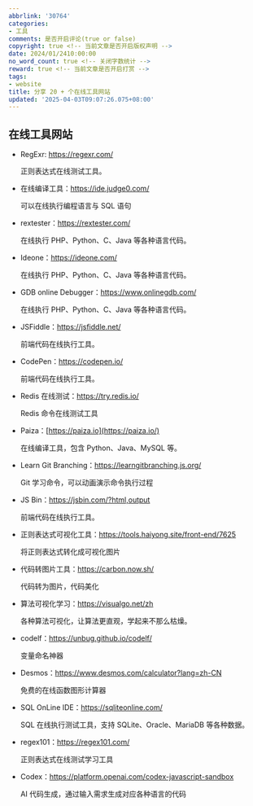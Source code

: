 ```yaml
---
abbrlink: '30764'
categories:
- 工具
comments: 是否开启评论(true or false)
copyright: true <!-- 当前文章是否开启版权声明 -->
date: 2024/01/2410:00:00
no_word_count: true <!-- 关闭字数统计 -->
reward: true <!-- 当前文章是否开启打赏 -->
tags:
- website
title: 分享 20 + 个在线工具网站
updated: '2025-04-03T09:07:26.075+08:00'
---
```

## 在线工具网站

- RegExr: https://regexr.com/

  正则表达式在线测试工具。
- 在线编译工具：https://ide.judge0.com/

  可以在线执行编程语言与 SQL 语句
- rextester：https://rextester.com/

  在线执行 PHP、Python、C、Java 等各种语言代码。
- Ideone：https://ideone.com/

  在线执行 PHP、Python、C、Java 等各种语言代码。
- GDB online Debugger：https://www.onlinegdb.com/

  在线执行 PHP、Python、C、Java 等各种语言代码。
- JSFiddle：https://jsfiddle.net/

  前端代码在线执行工具。
- CodePen：https://codepen.io/

  前端代码在线执行工具。
- Redis 在线测试：https://try.redis.io/

  Redis 命令在线测试工具
- Paiza：[https://paiza.io](https://paiza.io/)

  在线编译工具，包含 Python、Java、MySQL 等。
- Learn Git Branching：https://learngitbranching.js.org/

  Git 学习命令，可以动画演示命令执行过程
- JS Bin：https://jsbin.com/?html,output

  前端代码在线执行工具。
- 正则表达式可视化工具：https://tools.haiyong.site/front-end/7625

  将正则表达式转化成可视化图片
- 代码转图片工具：https://carbon.now.sh/

  代码转为图片，代码美化
- 算法可视化学习：https://visualgo.net/zh

  各种算法可视化，让算法更直观，学起来不那么枯燥。
- codelf：https://unbug.github.io/codelf/

  变量命名神器
- Desmos：https://www.desmos.com/calculator?lang=zh-CN

  免费的在线函数图形计算器
- SQL OnLine IDE：https://sqliteonline.com/

  SQL 在线执行测试工具，支持 SQLite、Oracle、MariaDB 等各种数据。
- regex101：https://regex101.com/

  正则表达式在线测试学习工具
- Codex：https://platform.openai.com/codex-javascript-sandbox

  AI 代码生成，通过输入需求生成对应各种语言的代码
